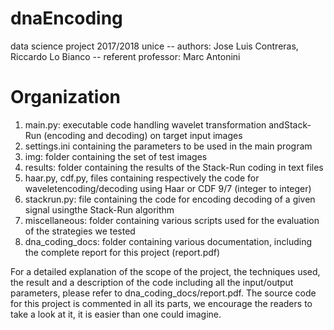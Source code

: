 # dnaEncoding
data science project 2017/2018 unice --
authors: Jose Luis Contreras, Riccardo Lo Bianco --
referent professor: Marc Antonini


# Organization

1.	main.py: executable code handling wavelet transformation andStack-Run (encoding and decoding) on target input images
2.	settings.ini containing the parameters to be used in the main program
3.	img: folder containing the set of test images
4.	results: folder containing the results of the Stack-Run coding in text files
5.	haar.py, cdf.py, files containing respectively the code for waveletencoding/decoding using Haar or CDF 9/7 (integer to integer)
6.	stackrun.py: file containing the code for encoding decoding of a given signal usingthe Stack-Run algorithm
7.	miscellaneous: folder containing various scripts used for the evaluation of the strategies we tested
8.	dna_coding_docs: folder containing various documentation, including the complete report for this project (report.pdf)

For a detailed explanation of the scope of the project, the techniques used, the result and a description of the code including all the input/output parameters, please refer to dna_coding_docs/report.pdf.
The source code for this project is commented in all its parts, we encourage the readers to take a look at it, it is easier than one could imagine.
